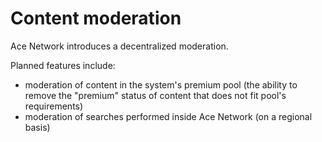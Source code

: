 # Content moderation

Ace Network introduces a decentralized moderation.

Planned features include:

- moderation of content in the system's premium pool (the ability to remove the "premium" status of content that does not fit pool's requirements)
- moderation of searches performed inside Ace Network (on a regional basis)

